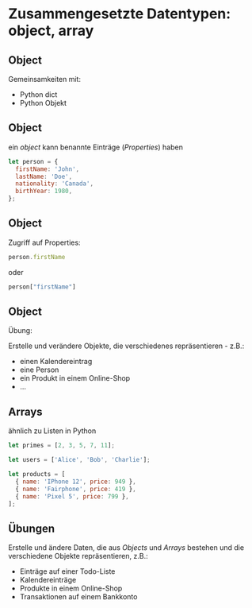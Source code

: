 # Zusammengesetzte Datentypen: object, array

## Object

Gemeinsamkeiten mit:

- Python dict
- Python Objekt

## Object

ein _object_ kann benannte Einträge (_Properties_) haben

```js
let person = {
  firstName: 'John',
  lastName: 'Doe',
  nationality: 'Canada',
  birthYear: 1980,
};
```

## Object

Zugriff auf Properties:

<!-- prettier-ignore -->
```js
person.firstName
```

oder

<!-- prettier-ignore -->
```js
person["firstName"]
```

## Object

Übung:

Erstelle und verändere Objekte, die verschiedenes repräsentieren - z.B.:

- einen Kalendereintrag
- eine Person
- ein Produkt in einem Online-Shop
- ...

## Arrays

ähnlich zu Listen in Python

```js
let primes = [2, 3, 5, 7, 11];

let users = ['Alice', 'Bob', 'Charlie'];

let products = [
  { name: 'IPhone 12', price: 949 },
  { name: 'Fairphone', price: 419 },
  { name: 'Pixel 5', price: 799 },
];
```

## Übungen

Erstelle und ändere Daten, die aus _Objects_ und _Arrays_ bestehen und die verschiedene Objekte repräsentieren, z.B.:

- Einträge auf einer Todo-Liste
- Kalendereinträge
- Produkte in einem Online-Shop
- Transaktionen auf einem Bankkonto
